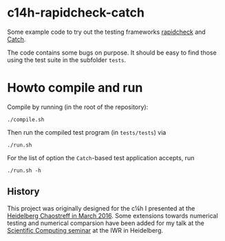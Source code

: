 # c14h-rapidcheck-catch

Some example code to try out the testing frameworks [rapidcheck](https://github.com/emil-e/rapidcheck)
and [Catch](https://github.com/philsquared/Catch).

The code contains some bugs on purpose. It should be easy to find those using the test
suite in the subfolder ``tests``.

# Howto compile and run
Compile by running (in the root of the repository):
```
./compile.sh
```
Then run the compiled test program (in ``tests/tests``) via
```
./run.sh
```
For the list of option the ``Catch``-based test application accepts, run
```
./run.sh -h
```

## History
This project was originally designed for the c¼h I presented at the
[Heidelberg Chaostreff in March 2016](http://blog.mfhs.eu/2016/03/14/c%c2%bch-testen-mit-rapidcheck-und-catch/).
Some extensions towards numerical testing and numerical comparsion have been added
for my talk at the [Scientific Computing seminar](http://simweb.iwr.uni-heidelberg.de/scs.html) at the IWR in Heidelberg.
